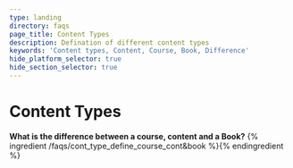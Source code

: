 ```yaml
---
type: landing
directory: faqs
page_title: Content Types
description: Defination of different content types
keywords: 'Content types, Content, Course, Book, Difference'
hide_platform_selector: true
hide_section_selector: true
---
```


# Content Types

**What is the difference between a course, content and a Book?**
{% ingredient /faqs/cont_type_define_course_cont&book %}{% endingredient %}

